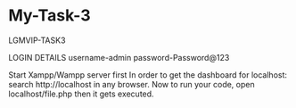 # My-Task-3
LGMVIP-TASK3

LOGIN DETAILS
username-admin
password-Password@123

Start Xampp/Wampp server first
In order to get the dashboard for localhost: search http://localhost in any browser.
Now to run your code, open localhost/file.php then it gets executed.
